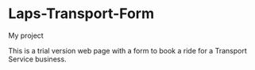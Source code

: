 # Laps-Transport-Form

My project

This is a trial version web page with a form to book a ride for a Transport Service business.